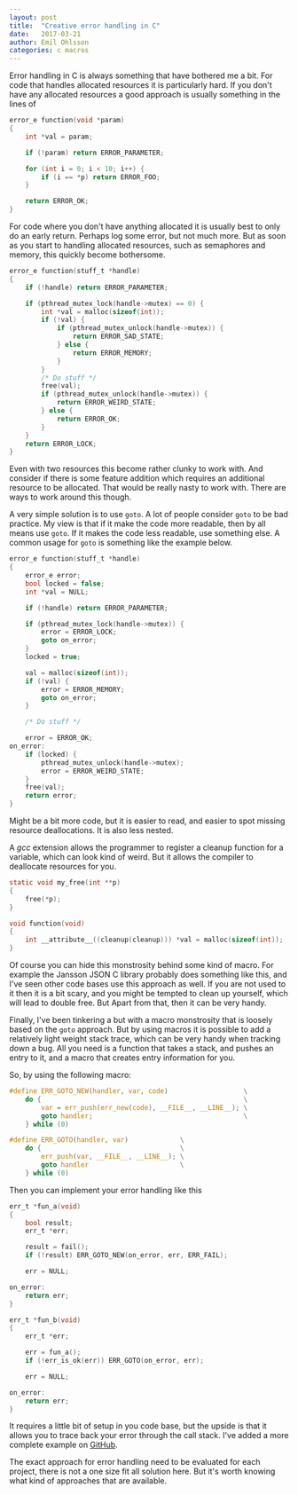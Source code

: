 ```yaml
---
layout: post
title:  "Creative error handling in C"
date:   2017-03-21
author: Emil Ohlsson
categories: c macros
---
```

Error handling in C is always something that have bothered me a bit. For code
that handles allocated resources it is particularly hard. If you don't have any
allocated resources a good approach is usually something in the lines of
```c
error_e function(void *param)
{
    int *val = param;

    if (!param) return ERROR_PARAMETER;

    for (int i = 0; i < 10; i++) {
        if (i == *p) return ERROR_FOO;
    }

    return ERROR_OK;
}
```
For code where you don't have anything allocated it is usually best to only do
an early return. Perhaps log some error, but not much more. But as soon as you
start to handling allocated resources, such as semaphores and memory, this
quickly become bothersome.
```c
error_e function(stuff_t *handle)
{
    if (!handle) return ERROR_PARAMETER;

    if (pthread_mutex_lock(handle->mutex) == 0) {
        int *val = malloc(sizeof(int));
        if (!val) {
            if (pthread_mutex_unlock(handle->mutex)) {
                return ERROR_SAD_STATE;
            } else {
                return ERROR_MEMORY;
            }
        }
        /* Do stuff */
        free(val);
        if (pthread_mutex_unlock(handle->mutex)) {
            return ERROR_WEIRD_STATE;
        } else {
            return ERROR_OK;
        }
    }
    return ERROR_LOCK;
}
```
Even with two resources this become rather clunky to work with. And consider if
there is some feature addition which requires an additional resource to be
allocated. That would be really nasty to work with. There are ways to work
around this though.

A very simple solution is to use `goto`. A lot of people consider `goto` to be
bad practice. My view is that if it make the code more readable, then by all
means use `goto`. If it makes the code less readable, use something else. A
common usage for `goto` is something like the example below.
```c
error_e function(stuff_t *handle)
{
    error_e error;
    bool locked = false;
    int *val = NULL;

    if (!handle) return ERROR_PARAMETER;

    if (pthread_mutex_lock(handle->mutex)) {
        error = ERROR_LOCK;
        goto on_error;
    }
    locked = true;

    val = malloc(sizeof(int));
    if (!val) {
        error = ERROR_MEMORY;
        goto on_error;
    }

    /* Do stuff */

    error = ERROR_OK;
on_error:
    if (locked) {
        pthread_mutex_unlock(handle->mutex);
        error = ERROR_WEIRD_STATE;
    }
    free(val);
    return error;
}
```
Might be a bit more code, but it is easier to read, and easier to spot missing
resource deallocations. It is also less nested.

A _gcc_ extension allows the programmer to register a cleanup function for a
variable, which can look kind of weird. But it allows the compiler to deallocate
resources for you.
```c
static void my_free(int **p)
{
    free(*p);
}

void function(void)
{
    int __attribute__((cleanup(cleanup))) *val = malloc(sizeof(int));
}
```
Of course you can hide this monstrosity behind some kind of macro. For example
the Jansson JSON C library probably does something like this, and I've seen
other code bases use this approach as well. If you are not used to it then it is
a bit scary, and you might be tempted to clean up yourself, which will lead to
double free. But Apart from that, then it can be very handy.

Finally, I've been tinkering a but with a macro monstrosity that is loosely
based on the `goto` approach. But by using macros it is possible to add a
relatively light weight stack trace, which can be very handy when tracking down
a bug. All you need is a function that takes a stack, and pushes an entry to it,
and a macro that creates entry information for you.

So, by using the following macro:
```c
#define ERR_GOTO_NEW(handler, var, code)                   \
    do {                                                   \
        var = err_push(err_new(code), __FILE__, __LINE__); \
        goto handler;                                      \
    } while (0)

#define ERR_GOTO(handler, var)             \
    do {                                   \
        err_push(var, __FILE__, __LINE__); \
        goto handler                       \
    } while (0)
```
Then you can implement your error handling like this
```c
err_t *fun_a(void)
{
    bool result;
    err_t *err;

    result = fail();
    if (!result) ERR_GOTO_NEW(on_error, err, ERR_FAIL);

    err = NULL;

on_error:
    return err;
}

err_t *fun_b(void)
{
    err_t *err;

    err = fun_a();
    if (!err_is_ok(err)) ERR_GOTO(on_error, err);

    err = NULL;

on_error:
    return err;
}
```
It requires a little bit of setup in you code base, but the upside is that it
allows you to trace back your error through the call stack. I've added a more
complete example on [GitHub][github].

The exact approach for error handling need to be evaluated for each project,
there is not a one size fit all solution here. But it's worth knowing what kind
of approaches that are available. 

[github]:https://github.com/ElektroKotte/err-test
<!-- vim: set tw=80 et ts=4 ss=4 sw=4 : -->
